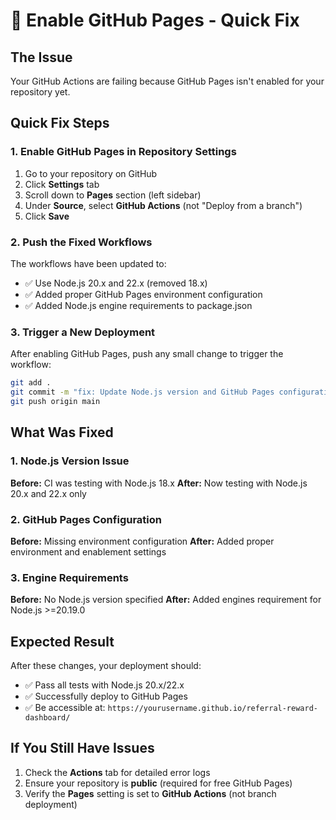 # 🔧 Enable GitHub Pages - Quick Fix

## The Issue
Your GitHub Actions are failing because GitHub Pages isn't enabled for your repository yet.

## Quick Fix Steps

### 1. Enable GitHub Pages in Repository Settings
1. Go to your repository on GitHub
2. Click **Settings** tab
3. Scroll down to **Pages** section (left sidebar)
4. Under **Source**, select **GitHub Actions** (not "Deploy from a branch")
5. Click **Save**

### 2. Push the Fixed Workflows
The workflows have been updated to:
- ✅ Use Node.js 20.x and 22.x (removed 18.x)
- ✅ Added proper GitHub Pages environment configuration
- ✅ Added Node.js engine requirements to package.json

### 3. Trigger a New Deployment
After enabling GitHub Pages, push any small change to trigger the workflow:

```bash
git add .
git commit -m "fix: Update Node.js version and GitHub Pages configuration"
git push origin main
```

## What Was Fixed

### 1. Node.js Version Issue
**Before:** CI was testing with Node.js 18.x
**After:** Now testing with Node.js 20.x and 22.x only

### 2. GitHub Pages Configuration
**Before:** Missing environment configuration
**After:** Added proper environment and enablement settings

### 3. Engine Requirements
**Before:** No Node.js version specified
**After:** Added engines requirement for Node.js >=20.19.0

## Expected Result
After these changes, your deployment should:
- ✅ Pass all tests with Node.js 20.x/22.x
- ✅ Successfully deploy to GitHub Pages
- ✅ Be accessible at: `https://yourusername.github.io/referral-reward-dashboard/`

## If You Still Have Issues
1. Check the **Actions** tab for detailed error logs
2. Ensure your repository is **public** (required for free GitHub Pages)
3. Verify the **Pages** setting is set to **GitHub Actions** (not branch deployment)